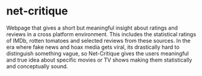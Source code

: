 # net-critique
Webpage that gives a short but meaningful insight about ratings and reviews in a cross platform
environment. This includes the statistical ratings of IMDb, rotten tomatoes and selected reviews
from these sources. In the era where fake news and hoax media gets viral, its drastically hard to
distinguish something vague, so Net-Critique gives the users meaningful and true idea about
specific movies or TV shows making them statistically and conceptually sound.
